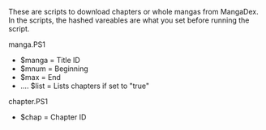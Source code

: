 These are scripts to download chapters or whole mangas from MangaDex.
In the scripts, the hashed vareables are what you set before running the script.


manga.PS1
* $manga = Title ID
* $mnum = Beginning
* $max = End
* .... $list = Lists chapters if set to "true"

chapter.PS1
* $chap = Chapter ID

